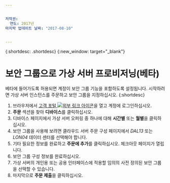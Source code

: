```yaml
---


저작권:
  연도: 2017년
마지막 업데이트 날짜: "2017-08-10"


---
```


{:shortdesc: .shortdesc}
{:new_window: target="_blank"}


# 보안 그룹으로 가상 서버 프로비저닝(베타)

베타에 들어가도록 허용되면 계정이 보안 그룹 기능을 포함하도록 설정됩니다. 시작하려면 가상 서버 인스턴스를 주문하고
보안 그룹을 지정하십시오.
{:shortdesc}
 
1. 브라우저에서 [고객 포털 ![외부 링크 아이콘](../../icons/launch-glyph.svg "외부 링크 아이콘")](https://control.softlayer.com/)을 열고 계정에 로그인하십시오.
2. **주문** 섹션을 찾아 **디바이스**를 클릭하십시오.
3. 디바이스 페이지에서 가상 서버 오퍼링 중 하나에 대해 **시간별** 또는 **월별**을 클릭하십시오.
4. 보안 그룹을 사용해 보려면 클라우드 서버 주문 구성 페이지에서 *DAL13* 또는 *LON04* 데이터 센터를 선택해야 합니다.
5. 기타 필요한 정보를 완료하고 **주문에 추가**를 클릭하십시오. 체크아웃 페이지가 열립니다.
6. 보안 그룹 구성 정보를 완료하십시오.
7. 가상 서버의 개인용 또는 공용 인터페이스에 적용할 임의의 사전 정의된 보안 그룹을 선택할 수 있습니다.
8. 마지막으로 **주문 제출**을 클릭하십시오.

